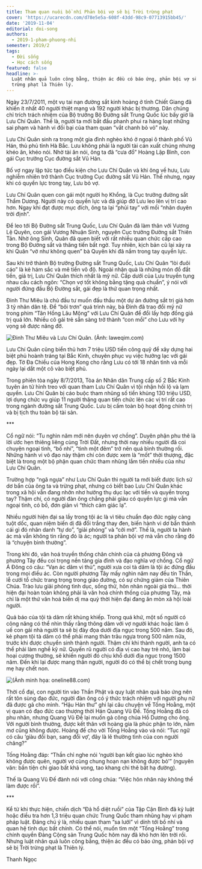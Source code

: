 ```yaml
---
title: Tham quan nuôi bồ nhí Phản bội vợ sẽ bị Trời trừng phạt
cover: 'https://ucarecdn.com/d78e5e5a-608f-43dd-98c9-07713915bb45/'
date: '2019-11-04'
editorial: doi-song
authors:
  - 2019-1-pham-phuong-nhi
semester: 2019/2
tags:
  - Đời sống
  - Học cách sống
featured: false
headline: >-
  Luật nhân quả luôn công bằng, thiện ác đều có báo ứng, phản bội vợ sẽ bị Trời
  trừng phạt là Thiên lý.
---
```

Ngày 23/7/2011, một vụ tai nạn đường sắt kinh hoàng ở tỉnh Chiết Giang đã khiến ít nhất 40 người thiệt mạng và 192 người khác bị thương. Dân chúng chỉ trích trách nhiệm của Bộ trưởng Bộ Đường sắt Trung Quốc lúc bấy giờ là Lưu Chí Quân. Thế là, người ta mới bắt đầu phanh phui ra hàng loạt những sai phạm và hành vi đồi bại của tham quan “vắt chanh bỏ vỏ” này.



Lưu Chí Quân sinh ra trong một gia đình nghèo khó ở ngoại ô thành phố Vũ Hán, thủ phủ tỉnh Hà Bắc. Lưu không phải là người tài cán xuất chúng nhưng khéo ăn, khéo nói. Nhờ tài ăn nói, ông ta đã “cưa đổ” Hoàng Lập Bình, con gái Cục trưởng Cục đường sắt Vũ Hán.



Bố vợ ngay lập tức tạo điều kiện cho Lưu Chí Quân và khi ông về hưu, Lưu nghiễm nhiên trở thành Cục trưởng Cục đường sắt Vũ Hán. Thế nhưng, ngay khi có quyền lực trong tay, Lưu bỏ vợ. 



Lưu Chí Quân quen con gái một người họ Khổng, là Cục trưởng đường sắt Thẩm Dương. Người này có quyền lực và đã giúp đỡ Lưu leo lên vị trí cao hơn. Ngay khi đạt được mục đích, ông ta lại “phủi tay” với mối “nhân duyên trời định”.



Để leo tới Bộ Đường sắt Trung Quốc, Lưu Chí Quân đã làm thân với Vương Lệ Quyên, con gái Vương Nhuận Sinh, nguyên Cục trưởng Đường sắt Thiên Tân. Nhờ ông Sinh, Quân đã quen biết với rất nhiều quan chức cấp cao trong Bộ Đường sắt và thăng tiến bất ngờ. Tuy nhiên, kịch bản cũ lại xảy ra khi Quân “vờ như không quen” bà Quyên khi đã nắm trong tay quyền lực.



Sau khi trở thành Bộ trưởng Đường sắt Trung Quốc, Lưu Chí Quân “lòi đuôi cáo” là kẻ hám sắc và mê tiền vô độ. Ngoài nhận quà là những món đồ đắt tiền, giá trị, Lưu Chí Quân thích nhất là mỹ nữ. Cấp dưới của Lưu truyền tụng nhau câu cách ngôn: “Chọn vợ tốt không bằng tặng quà chuẩn”, ý nói với người đứng đầu Bộ Đường sắt, gái đẹp là thứ quan trọng nhất.



Đinh Thư Miêu là chủ đầu tư muốn đấu thầu một dự án đường sắt trị giá hơn 3 tỷ nhân dân tệ. Để “bôi trơn” quá trình này, bà Đinh đã trao đổi mỹ nữ trong phim “Tân Hồng Lâu Mộng” với Lưu Chí Quân để đổi lấy hợp đồng giá trị quá lớn. Nhiều cô gái trẻ sẵn sàng trở thành “con mồi” cho Lưu với hy vọng sẽ được nâng đỡ.

![Đinh Thư Miêu và Lưu Chí Quân. (Ảnh: laweqim.com)](https://ucarecdn.com/52de4b06-74e2-46be-9d42-ac03e9a07c9a/ "Đinh Thư Miêu và Lưu Chí Quân. (Ảnh: laweqim.com)")

Lưu Chí Quân cũng biển thủ hơn 7 triệu USD tiền công quỹ để xây dựng hai biệt phủ hoành tráng tại Bắc Kinh, chuyên phục vụ việc hưởng lạc với gái đẹp. Tờ Đa Chiều của Hong Kong cho rằng Lưu có tới 18 nhân tình và mỗi ngày lại dắt một cô vào biệt phủ.



Trong phiên tòa ngày 8/7/2013, Tòa án Nhân dân Trung cấp số 2 Bắc Kinh tuyên án tử hình treo với quan tham Lưu Chí Quân vì tội nhận hối lộ và lạm quyền. Lưu Chí Quân bị cáo buộc tham nhũng số tiền khủng 130 triệu USD, lợi dụng chức vụ giúp 11 người thăng quan tiến chức lên các vị trí rất cao trong ngành đường sắt Trung Quốc. Lưu bị cấm toàn bộ hoạt động chính trị và bị tịch thu toàn bộ tài sản.



\*\**



Cổ ngữ nói: “Tu nghìn năm mới nên duyên vợ chồng”. Duyên phận phu thê là lời ước hẹn thiêng liêng cùng Trời Đất, nhưng thời nay nhiều người đã coi chuyện ngoại tình, “bồ nhí”, “tình một đêm” trở nên quá bình thường rồi. Những hành vi vô đạo này thậm chí còn được xem là “mốt” thời thượng, đặc biệt là trong một bộ phận quan chức tham nhũng lắm tiền nhiều của như Lưu Chí Quân. 



Trường hợp “ngã ngựa” như Lưu Chí Quân thì người ta mới biết được lịch sử dơ bẩn của ông ta và trừng phạt, nhưng có biết bao Lưu Chí Quân khác trong xã hội vẫn đang nhởn nhơ hưởng thụ dục lạc với tiền và quyền trong tay? Thậm chí, có người đàn ông chẳng phải giàu có quyền lực gì mà vẫn ngoại tình, có bồ, đơn giản vì “thích cảm giác lạ”.



Nhiều người hiện đại sa lầy trong tội ác là vì tiêu chuẩn đạo đức ngày càng tuột dốc, quan niệm biến dị đã đổi trắng thay đen, biến hành vi dơ bẩn thành cái gì đó nhân danh “tự do”, “giải phóng” và “cởi mở”. Thế là, người ta hành ác mà vẫn không tin rằng đó là ác; người ta phản bội vợ mà vẫn cho rằng đó là “chuyện bình thường”.



Trong khi đó, văn hoá truyền thống chân chính của cả phương Đông và phương Tây đều coi trọng nền tảng gia đình và đạo nghĩa vợ chồng. Cổ ngữ Á Đông có câu: “Vạn ác dâm vi thủ”, người xưa coi tà dâm là tội ác đứng đầu trong mọi điều ác. Còn người phương Tây mấy nghìn năm nay đều tín Thần, lễ cưới tổ chức trang trọng trong giáo đường, có sự chứng giám của Thiên Chúa. Trào lưu giải phóng tình dục, sống thử, hôn nhân ngoài giá thú… thời hiện đại hoàn toàn không phải là văn hoá chính thống của phương Tây, mà chỉ là một thứ văn hoá biến dị ma quỷ thời hiện đại đang ăn mòn xã hội loài người.



Quả báo của tội tà dâm rất khủng khiếp. Trong quá khứ, một số người có công năng có thể nhìn thấy rằng thông dâm với vợ người khác hoặc làm ô uế con gái nhà người ta sẽ bị đày đọa dưới địa ngục trong 500 năm. Sau đó, kẻ phạm tội tà dâm có thể phải mang thân trâu ngựa trong 500 năm nữa, trước khi được chuyển sinh thành người. Thậm chí khi thành người, anh ta có thể phải làm nghề kỹ nữ. Quyến rũ người có địa vị cao hay trẻ nhỏ, làm bại hoại cương thường, sẽ khiến người đó chịu khổ dưới địa ngục trong 1500 năm. Đến khi lại được mang thân người, người đó có thể bị chết trong bụng mẹ hay chết non. 

![(Ảnh minh họa: oneline88.com)](https://ucarecdn.com/b1972e1e-abb3-465f-ab4a-37dfc1c46827/ "(Ảnh minh họa: oneline88.com)")

Thời cổ đại, con người tin vào Thần Phật và quy luật nhân quả báo ứng nên rất tôn sùng đạo đức, người đàn ông có ý thức trách nhiệm với người phụ nữ đã được gả cho mình. “Hậu Hán thư” ghi lại câu chuyện về Tống Hoằng, một vị quan có đạo đức cao thượng thời Hán Quang Vũ Đế. Tống Hoằng đã có phu nhân, nhưng Quang Vũ Đế lại muốn gả công chúa Hồ Dương cho ông. Với người bình thường, được kết thân với hoàng gia là phúc phận to lớn, nằm mơ cũng không được. Hoàng đế cho vời Tống Hoằng vào và nói: “Tục ngữ có câu ‘giàu đổi bạn, sang đổi vợ’, đây là lẽ thường tình của con người chăng?”



Tống Hoằng đáp: “Thần chỉ nghe nói ‘người bạn kết giao lúc nghèo khó không được quên, người vợ cùng chung hoạn nạn không được bỏ’” (nguyên văn: bần tiện chi giao bất khả vong, tao khang chi thê bất hạ đường). 



Thế là Quang Vũ Đế đành nói với công chúa: “Việc hôn nhân này không thể làm được rồi”.



\*\**



Kể từ khi thực hiện, chiến dịch “Đả hổ diệt ruồi” của Tập Cận Bình đã kỷ luật hoặc điều tra hơn 1,3 triệu quan chức Trung Quốc tham nhũng hay vi phạm pháp luật. Đáng chú ý là, nhiều quan tham “sa lưới” vì dính tới bồ nhí và quan hệ tình dục bất chính. Có thể nói, muốn tìm một “Tống Hoằng” trong chính quyền Đảng Cộng sản Trung Quốc hôm nay đã khó hơn lên trời rồi. Nhưng luật nhân quả luôn công bằng, thiện ác đều có báo ứng, phản bội vợ sẽ bị Trời trừng phạt là Thiên lý.



Thanh Ngọc
